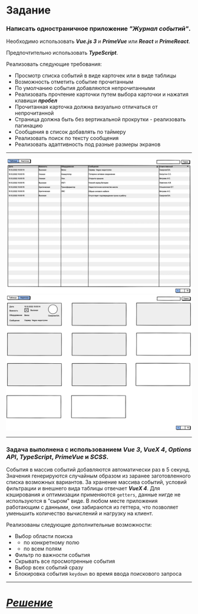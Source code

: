 # Задание

### Написать одностраничное приложение <i>"Журнал событий"</i>.

Необходимо использовать <i><strong>Vue.js 3</strong></i> и <i><strong>PrimeVue</strong></i> или <i><strong>React</strong></i> и <i><strong>PrimeReact</strong></i>.

Предпочтительно использовать <i><strong>TypeScript</strong></i>.

Реализовать следующие требования:

- Просмотр списка событий в виде карточек или в виде таблицы
- Возможность отметить событие прочитанным
- По умолчанию события добавляются непрочитанными
- Реализовать прочтение карточки путем выбора карточки и нажатия клавиши <i><strong>пробел</strong></i>
- Прочитанная карточка должна визуально отличаться от непрочитанной
- Страница должна быть без вертикальной прокрутки - реализовать
  пагинацию
- Сообщения в список добавлять по таймеру
- Реализовать поиск по тексту сообщения
- Реализовать адаптивность под разные размеры экранов

---

  <img src="./src/assets/img/example/example_1.jpg"/>
  <img src="./src/assets/img/example/example_2.jpg"/>

---

### Задача выполнена с использованием <i>Vue 3</i>, <i>VueX 4</i>, <i>Options API</i>, <i>TypeScript</i>, <i>PrimeVue</i> и <i>SCSS</i>.

События в массив событий добавляются автоматически раз в 5 секунд. Значения генерируются случайным образом из заранее заготовленного списка возможных вариантов.
За хранение массива событий, условий фильтрации и внешнего вида таблицы отвечает <i><strong>VueX 4</strong></i>. Для кэширования и оптимизации применяются `getters`, данные нигде не используются в "сыром" виде. В любом месте приложения работающим с данными, они забираются из геттера, что позволяет уменьшить количество вычислений и нагрузку на клиент.

Реализованы следующие дополнительные возможности:

- Выбор области поиска
- - по конкретному полю
- - по всем полям
- Фильтр по важности события
- Скрывать все просмотренные события
- Выбор всех событий сразу
- Блокировка события `keydown` во время ввода поискового запроса

---

# <i>[Решение](https://event-tracker-f4wy.onrender.com)</i>
